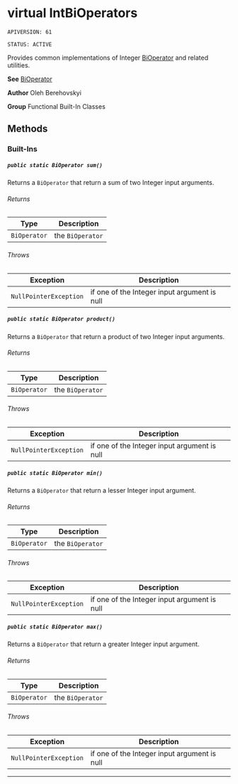 # virtual IntBiOperators

`APIVERSION: 61`

`STATUS: ACTIVE`

Provides common implementations of Integer [BiOperator](/docs/Functional-Abstract-Classes/BiOperator.md)
and related utilities.


**See** [BiOperator](/docs/Functional-Abstract-Classes/BiOperator.md)


**Author** Oleh Berehovskyi


**Group** Functional Built-In Classes

## Methods
### Built-Ins
##### `public static BiOperator sum()`

Returns a `BiOperator` that return a sum of two Integer input arguments.

###### Returns

|Type|Description|
|---|---|
|`BiOperator`|the `BiOperator`|

###### Throws

|Exception|Description|
|---|---|
|`NullPointerException`|if one of the Integer input argument is null|

##### `public static BiOperator product()`

Returns a `BiOperator` that return a product of two Integer input arguments.

###### Returns

|Type|Description|
|---|---|
|`BiOperator`|the `BiOperator`|

###### Throws

|Exception|Description|
|---|---|
|`NullPointerException`|if one of the Integer input argument is null|

##### `public static BiOperator min()`

Returns a `BiOperator` that return a lesser Integer input argument.

###### Returns

|Type|Description|
|---|---|
|`BiOperator`|the `BiOperator`|

###### Throws

|Exception|Description|
|---|---|
|`NullPointerException`|if one of the Integer input argument is null|

##### `public static BiOperator max()`

Returns a `BiOperator` that return a greater Integer input argument.

###### Returns

|Type|Description|
|---|---|
|`BiOperator`|the `BiOperator`|

###### Throws

|Exception|Description|
|---|---|
|`NullPointerException`|if one of the Integer input argument is null|

---
